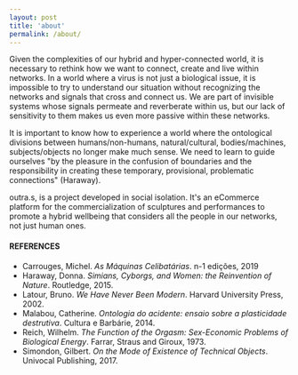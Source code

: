 ```yaml
---
layout: post
title: 'about'
permalink: /about/
---
```


Given the complexities of our hybrid and hyper-connected world, it is necessary to rethink how we want to connect, create and live within networks. In a world where a virus is not just a biological issue, it is impossible to try to understand our situation without recognizing the networks and signals that cross and connect us. We are part of invisible systems whose signals permeate and reverberate within us, but our lack of sensitivity to them makes us even more passive within these networks.

It is important to know how to experience a world where the ontological divisions between humans/non-humans, natural/cultural, bodies/machines, subjects/objects no longer make much sense. We need to learn to guide ourselves "by the pleasure in the confusion of boundaries and the responsibility in creating these temporary, provisional, problematic connections" (Haraway).

outra.s, is a project developed in social isolation. It's an eCommerce platform for the commercialization of sculptures and performances to promote a hybrid wellbeing that considers all the people in our networks, not just human ones.

#### REFERENCES
- Carrouges, Michel. *As Máquinas Celibatárias*. n-1 edições, 2019
- Haraway, Donna. *Simians, Cyborgs, and Women: the Reinvention of Nature*. Routledge, 2015.
- Latour, Bruno. *We Have Never Been Modern*. Harvard University Press, 2002.
- Malabou, Catherine. *Ontologia do acidente: ensaio sobre a plasticidade destrutiva*. Cultura e Barbárie, 2014.
- Reich, Wilhelm. *The Function of the Orgasm: Sex-Economic Problems of Biological Energy*. Farrar, Straus and Giroux, 1973.
- Simondon, Gilbert. *On the Mode of Existence of Technical Objects*. Univocal Publishing, 2017.
